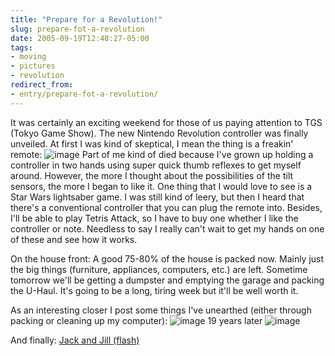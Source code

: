 ```yaml
---
title: "Prepare for a Revolution!"
slug: prepare-fot-a-revolution
date: 2005-09-19T12:48:27-05:00
tags:
- moving
- pictures
- revolution
redirect_from:
- entry/prepare-fot-a-revolution/
---
```

It was certainly an exciting weekend for those of us paying attention to TGS (Tokyo Game Show). The new Nintendo Revolution controller was finally unveiled. At first I was kind of skeptical, I mean the thing is a freakin' remote:
![](http://cubemedia.ign.com/cube/image/article/651/651275/hands-on-the-revolution-controller-20050915054852879-000.jpg "image")
Part of me kind of died because I've grown up holding a controller in two hands using super quick thumb reflexes to get myself around. However, the more I thought about the possibilities of the tilt sensors, the more I began to like it. One thing that I would love to see is a Star Wars lightsaber game. I was still kind of leery, but then I heard that there's a conventional controller that you can plug the remote into. Besides, I'll be able to play Tetris Attack, so I have to buy one whether I like the controller or note. Needless to say I really can't wait to get my hands on one of these and see how it works.

On the house front: A good 75-80% of the house is packed now. Mainly just the big things (furniture, appliances, computers, etc.) are left. Sometime tomorrow we'll be getting a dumpster and emptying the garage and packing the U-Haul. It's going to be a long, tiring week but it'll be well worth it.

As an interesting closer I post some things I've unearthed (either through packing or cleaning up my computer):
![](http://www.dxprog.com/pics/me_baby.jpg "image")
19 years later
![](http://www.dxprog.com/pics/me_now.jpg "image")

And finally: [Jack and Jill (flash)](http://www.dxprog.com/pics/flash/jj.html)
